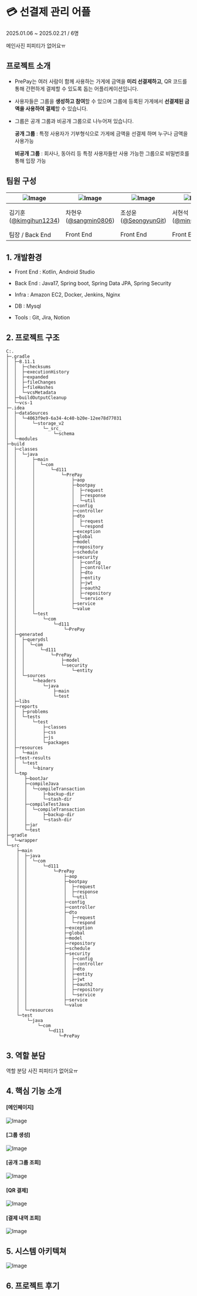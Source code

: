 # :credit_card: 선결제 관리 어플

2025.01.06 ~ 2025.02.21 / 6명

메인사진 피피티가 없어요ㅠ

## 프로젝트 소개

- PrePay는 여러 사람이 함께 사용하는 가게에 금액을 **미리 선결제하고**, QR 코드를 통해 간편하게 결제할 수 있도록 돕는 어플리케이션입니다.

- 사용자들은 그룹을 **생성하고 참여**할 수 있으며 그룹에 등록된 가게에서 **선결제된 금액을 사용하여 결제**할 수 있습니다.

- 그룹은 공개 그룹과 비공개 그룹으로 나누어져 있습니다.
  
   **공개 그룹** : 특정 사용자가 기부형식으로 가게에 금액을 선결제 하며 누구나 금액을 사용가능
  
   **비공개 그룹** : 회사나, 동아리 등 특정 사용자들만 사용 가능한 그룹으로 비밀번호를 통해 입장 가능  

## 팀원 구성

| ![Image](https://github.com/user-attachments/assets/5f77d7ae-e010-4a47-9480-d6484af35d53) | ![Image](https://github.com/user-attachments/assets/f9cdc7f1-1ba5-40df-960a-ff344da2fddb) | ![Image](https://github.com/user-attachments/assets/d6f6a979-7125-4b29-8ba1-06c7ec13c7a4) | ![Image](https://github.com/user-attachments/assets/73daf29c-815f-4935-ac6c-acbe89fcb72d) | ![Image](https://github.com/user-attachments/assets/3a316fff-b912-461a-b8a6-dea2d16044f4) | ![Image](https://github.com/user-attachments/assets/5f77d7ae-e010-4a47-9480-d6484af35d53) |
| ----------------------------------------------------------------------------------------- | ----------------------------------------------------------------------------------------- | ----------------------------------------------------------------------------------------- | ----------------------------------------------------------------------------------------- | ----------------------------------------------------------------------------------------- | ----------------------------------------------------------------------------------------- |
| 김기훈([@kimgihun1234](https://github.com/kimgihun1234))                                     | 차현우([@sangmin0806](https://github.com/sangmin0806))                                       | 조성윤([@SeongyunGit](https://github.com/SeongyunGit))                                       | 서현석([@minseonkkim](https://github.com/minseonkkim))                                       | 김성수([@Dufrane-S](https://github.com/Dufrane-S))                                           | 경이현([@KyungYiHyun](https://github.com/KyungYiHyun))                                       |
| 팀장 / Back End                                                                             | Front End                                                                                 | Front End                                                                                 | Front End                                                                                 | Back End                                                                                  | Front End                                                                                 |

## 1. 개발환경

- Front End : Kotlin, Android Studio

- Back End : Java17, Spring boot, Spring Data JPA, Spring Security

- Infra : Amazon EC2, Docker, Jenkins, Nginx

- DB : Mysql

- Tools : Git, Jira, Notion

## 2. 프로젝트 구조

```
C:.
├─.gradle
│  ├─8.11.1
│  │  ├─checksums
│  │  ├─executionHistory
│  │  ├─expanded
│  │  ├─fileChanges
│  │  ├─fileHashes
│  │  └─vcsMetadata
│  ├─buildOutputCleanup
│  └─vcs-1
├─.idea
│  ├─dataSources
│  │  └─4063f9e9-6a34-4c40-b20e-12ee78d77031
│  │      └─storage_v2
│  │          └─_src_
│  │              └─schema
│  └─modules
├─build
│  ├─classes
│  │  └─java
│  │      ├─main
│  │      │  └─com
│  │      │      └─d111
│  │      │          └─PrePay
│  │      │              ├─aop
│  │      │              ├─bootpay
│  │      │              │  ├─request
│  │      │              │  ├─response
│  │      │              │  └─util
│  │      │              ├─config
│  │      │              ├─controller
│  │      │              ├─dto
│  │      │              │  ├─request
│  │      │              │  └─respond
│  │      │              ├─exception
│  │      │              ├─global
│  │      │              ├─model
│  │      │              ├─repository
│  │      │              ├─schedule
│  │      │              ├─security
│  │      │              │  ├─config
│  │      │              │  ├─controller
│  │      │              │  ├─dto
│  │      │              │  ├─entity
│  │      │              │  ├─jwt
│  │      │              │  ├─oauth2
│  │      │              │  ├─repository
│  │      │              │  └─service
│  │      │              ├─service
│  │      │              └─value
│  │      └─test
│  │          └─com
│  │              └─d111
│  │                  └─PrePay
│  ├─generated
│  │  ├─querydsl
│  │  │  └─com
│  │  │      └─d111
│  │  │          └─PrePay
│  │  │              ├─model
│  │  │              └─security
│  │  │                  └─entity
│  │  └─sources
│  │      └─headers
│  │          └─java
│  │              ├─main
│  │              └─test
│  ├─libs
│  ├─reports
│  │  ├─problems
│  │  └─tests
│  │      └─test
│  │          ├─classes
│  │          ├─css
│  │          ├─js
│  │          └─packages
│  ├─resources
│  │  └─main
│  ├─test-results
│  │  └─test
│  │      └─binary
│  └─tmp
│      ├─bootJar
│      ├─compileJava
│      │  └─compileTransaction
│      │      ├─backup-dir
│      │      └─stash-dir
│      ├─compileTestJava
│      │  └─compileTransaction
│      │      ├─backup-dir
│      │      └─stash-dir
│      ├─jar
│      └─test
├─gradle
│  └─wrapper
└─src
    ├─main
    │  ├─java
    │  │  └─com
    │  │      └─d111
    │  │          └─PrePay
    │  │              ├─aop
    │  │              ├─bootpay
    │  │              │  ├─request
    │  │              │  ├─response
    │  │              │  └─util
    │  │              ├─config
    │  │              ├─controller
    │  │              ├─dto
    │  │              │  ├─request
    │  │              │  └─respond
    │  │              ├─exception
    │  │              ├─global
    │  │              ├─model
    │  │              ├─repository
    │  │              ├─schedule
    │  │              ├─security
    │  │              │  ├─config
    │  │              │  ├─controller
    │  │              │  ├─dto
    │  │              │  ├─entity
    │  │              │  ├─jwt
    │  │              │  ├─oauth2
    │  │              │  ├─repository
    │  │              │  └─service
    │  │              ├─service
    │  │              └─value
    │  └─resources
    └─test
        └─java
            └─com
                └─d111
                    └─PrePay
```

## 3. 역할 분담

역할 분담 사진 피피티가 없어요ㅠ



## 4. 핵심 기능 소개

#### [메인페이지]

![Image](https://github.com/user-attachments/assets/74314c36-bac3-44cf-b6b8-9529c05cee61)

#### [그룹 생성]

![Image](https://github.com/user-attachments/assets/c376c359-81b2-4786-a6af-a725605ea5c9)

#### [공개 그룹 조회]

![Image](https://github.com/user-attachments/assets/e4e12709-5185-40f9-9a40-1bb25b113abb)

#### [QR 결제]

![Image](https://github.com/user-attachments/assets/2aefd194-b5ac-44b3-84ba-5aa566f277ad)

#### [결제 내역 조회]

![Image](https://github.com/user-attachments/assets/2dc4a7c2-3b24-48d4-9f38-9c56b286cfe9)



## 5. 시스템 아키텍쳐

![Image](https://github.com/user-attachments/assets/23ae6ef7-89a1-44f2-8abe-28af51c9fe89)



## 6. 프로젝트 후기

